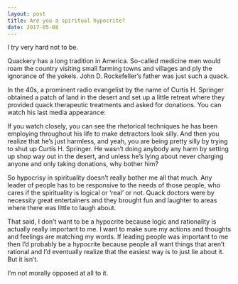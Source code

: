 ```yaml
---
layout: post
title: Are you a spiritual hypocrite?
date: 2017-05-08
---
```


<p>I try very hard not to be.</p><p>Quackery has a long tradition in America. So-called medicine men would roam the country visiting small farming towns and villages and ply the ignorance of the yokels. John D. Rockefeller’s father was just such a quack.</p><p>In the 40s, a prominent radio evangelist by the name of Curtis H. Springer obtained a patch of land in the desert and set up a little retreat where they provided quack therapeutic treatments and asked for donations. You can watch his last media appearance:</p><div class="ui_qtext_embed thumbnail" data-video-provider="youtube" data-embed="<iframe width=&quot;100%&quot; height=&quot;100%&quot; src=&quot;https://www.youtube.com/embed/91rdB5fDMaA?wmode=opaque&amp;amp;autoplay=1&amp;amp;autohide=1&amp;amp;iv_load_policy=3&amp;amp;enablejsapi=1&quot; frameborder=&quot;0&quot; allow=&quot;autoplay; encrypted-media&quot; allowfullscreen></iframe>" data-yt-id="91rdB5fDMaA" data-interactive="true" style="background-image: url('https://img.youtube.com/vi/91rdB5fDMaA/0.jpg');"></div><p>If you watch closely, you can see the rhetorical techniques he has been employing throughout his life to make detractors look silly. And then you realize that he’s just harmless, and yeah, you are being pretty silly by trying to shut up Curtis H. Springer. He wasn’t doing anybody any harm by setting up shop way out in the desert, and unless he’s lying about never charging anyone and only taking donations, why bother him?</p><p>So hypocrisy in spirituality doesn’t really bother me all that much. Any leader of people has to be responsive to the needs of those people, who cares if the spirituality is logical or ‘real’ or not. Quack doctors were by necessity great entertainers and they brought fun and laughter to areas where there was little to laugh about.</p><p>That said, I don’t want to be a hypocrite because logic and rationality is actually really important to me. I want to make sure my actions and thoughts and feelings are matching my words. If leading people was important to me then I’d probably be a hypocrite because people all want things that aren’t rational and I’d eventually realize that the easiest way is to just lie about it. But it isn’t.</p><p>I’m not morally opposed at all to it.</p>
